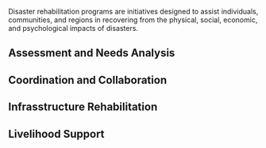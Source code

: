 Disaster rehabilitation programs are initiatives designed to assist individuals, communities, and regions in recovering from the physical, social, economic, and psychological impacts of disasters.

## Assessment and Needs Analysis

## Coordination and Collaboration

## Infrasstructure Rehabilitation

## Livelihood Support
